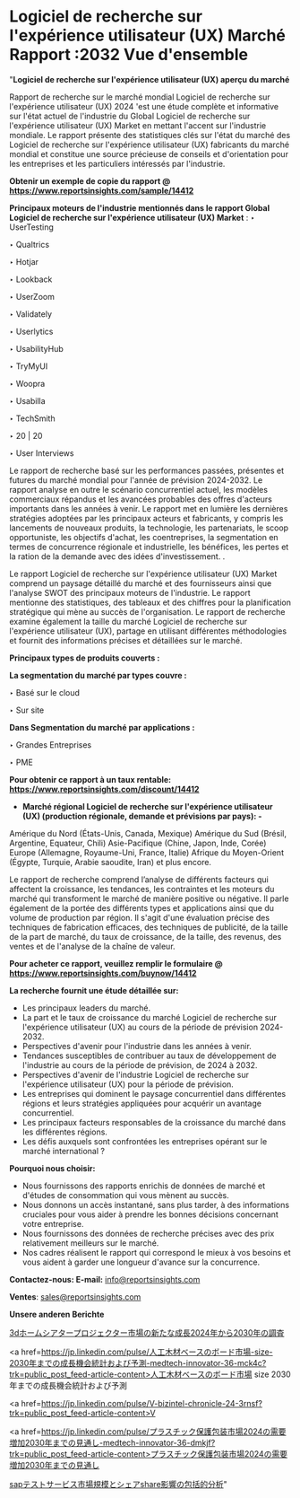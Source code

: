 # Logiciel de recherche sur l'expérience utilisateur (UX) Marché Rapport :2032 Vue d'ensemble

"<strong>Logiciel de recherche sur l'expérience utilisateur (UX) aperçu du marché</strong>

Rapport de recherche sur le marché mondial Logiciel de recherche sur l'expérience utilisateur (UX) 2024 'est une étude complète et informative sur l'état actuel de l'industrie du Global Logiciel de recherche sur l'expérience utilisateur (UX) Market en mettant l'accent sur l'industrie mondiale. Le rapport présente des statistiques clés sur l'état du marché des Logiciel de recherche sur l'expérience utilisateur (UX) fabricants du marché mondial et constitue une source précieuse de conseils et d'orientation pour les entreprises et les particuliers intéressés par l'industrie.

<strong>Obtenir un exemple de copie du rapport @ <a href=https://www.reportsinsights.com/sample/14412>https://www.reportsinsights.com/sample/14412</a></strong>

<strong>Principaux moteurs de l'industrie mentionnés dans le rapport Global Logiciel de recherche sur l'expérience utilisateur (UX) Market</strong> :
‣ UserTesting

‣ Qualtrics

‣ Hotjar

‣ Lookback

‣ UserZoom

‣ Validately

‣ Userlytics

‣ UsabilityHub

‣ TryMyUI

‣ Woopra

‣ Usabilla

‣ TechSmith

‣ 20 | 20

‣ User Interviews

Le rapport de recherche basé sur les performances passées, présentes et futures du marché mondial pour l'année de prévision 2024-2032. Le rapport analyse en outre le scénario concurrentiel actuel, les modèles commerciaux répandus et les avancées probables des offres d'acteurs importants dans les années à venir. Le rapport met en lumière les dernières stratégies adoptées par les principaux acteurs et fabricants, y compris les lancements de nouveaux produits, la technologie, les partenariats, le scoop opportuniste, les objectifs d'achat, les coentreprises, la segmentation en termes de concurrence régionale et industrielle, les bénéfices, les pertes et la ration de la demande avec des idées d'investissement. .

Le rapport Logiciel de recherche sur l'expérience utilisateur (UX) Market comprend un paysage détaillé du marché et des fournisseurs ainsi que l'analyse SWOT des principaux moteurs de l'industrie. Le rapport mentionne des statistiques, des tableaux et des chiffres pour la planification stratégique qui mène au succès de l'organisation. Le rapport de recherche examine également la taille du marché Logiciel de recherche sur l'expérience utilisateur (UX), partage en utilisant différentes méthodologies et fournit des informations précises et détaillées sur le marché.

<strong>Principaux types de produits couverts :</strong>

<strong>La segmentation du marché par types couvre :</strong>

‣ Basé sur le cloud

‣ Sur site

<strong>Dans Segmentation du marché par applications :</strong>

‣ Grandes Entreprises

‣ PME

<strong>Pour obtenir ce rapport à un taux rentable: <a href=https://www.reportsinsights.com/discount/14412>https://www.reportsinsights.com/discount/14412</a></strong>
<ul>
  <li><strong>Marché régional Logiciel de recherche sur l'expérience utilisateur (UX) (production régionale, demande et prévisions par pays): -</strong></li>
</ul>
Amérique du Nord (États-Unis, Canada, Mexique)
Amérique du Sud (Brésil, Argentine, Equateur, Chili)
Asie-Pacifique (Chine, Japon, Inde, Corée)
Europe (Allemagne, Royaume-Uni, France, Italie)
Afrique du Moyen-Orient (Égypte, Turquie, Arabie saoudite, Iran) et plus encore.

Le rapport de recherche comprend l’analyse de différents facteurs qui affectent la croissance, les tendances, les contraintes et les moteurs du marché qui transforment le marché de manière positive ou négative. Il parle également de la portée des différents types et applications ainsi que du volume de production par région. Il s'agit d'une évaluation précise des techniques de fabrication efficaces, des techniques de publicité, de la taille de la part de marché, du taux de croissance, de la taille, des revenus, des ventes et de l'analyse de la chaîne de valeur.

<strong>Pour acheter ce rapport, veuillez remplir le formulaire @   <a href=https://www.reportsinsights.com/buynow/14412>https://www.reportsinsights.com/buynow/14412</a></strong>

<strong>La recherche fournit une étude détaillée sur:</strong>
<ul>
  <li>Les principaux leaders du marché.</li>
  <li>La part et le taux de croissance du marché Logiciel de recherche sur l'expérience utilisateur (UX) au cours de la période de prévision 2024-2032.</li>
  <li>Perspectives d'avenir pour l'industrie dans les années à venir.</li>
  <li>Tendances susceptibles de contribuer au taux de développement de l'industrie au cours de la période de prévision, de 2024 à 2032.</li>
  <li>Perspectives d'avenir de l'industrie Logiciel de recherche sur l'expérience utilisateur (UX) pour la période de prévision.</li>
  <li>Les entreprises qui dominent le paysage concurrentiel dans différentes régions et leurs stratégies appliquées pour acquérir un avantage concurrentiel.</li>
  <li>Les principaux facteurs responsables de la croissance du marché dans les différentes régions.</li>
  <li>Les défis auxquels sont confrontées les entreprises opérant sur le marché international ?</li>
</ul>
<strong>Pourquoi nous choisir:</strong>
<ul>
  <li>Nous fournissons des rapports enrichis de données de marché et d'études de consommation qui vous mènent au succès.</li>
  <li>Nous donnons un accès instantané, sans plus tarder, à des informations cruciales pour vous aider à prendre les bonnes décisions concernant votre entreprise.</li>
  <li>Nous fournissons des données de recherche précises avec des prix relativement meilleurs sur le marché.</li>
  <li>Nos cadres réalisent le rapport qui correspond le mieux à vos besoins et vous aident à garder une longueur d'avance sur la concurrence.</li>
</ul>
<strong>Contactez-nous:
</strong><strong>E-mail:</strong> <a href=mailto:info@reportsinsights.com>info@reportsinsights.com</a>

<strong>Ventes</strong>: <a href=mailto:sales@reportsinsights.com>sales@reportsinsights.com</a>

<strong>Unsere anderen Berichte</strong>

<a href=https://www.linkedin.com/pulse/3dホームシアタープロジェクター市場の新たな成長2024年から2030年の調査-reports-insights-expert-gyufe/>3dホームシアタープロジェクター市場の新たな成長2024年から2030年の調査</a>

<a href=https://jp.linkedin.com/pulse/人工木材ベースのボード市場-size-2030年までの成長機会統計および予測-medtech-innovator-36-mck4c?trk=public_post_feed-article-content>人工木材ベースのボード市場 size 2030年までの成長機会統計および予測</a>

<a href=https://jp.linkedin.com/pulse/V-bizintel-chronicle-24-3rnsf?trk=public_post_feed-article-content>V</a>

<a href=https://jp.linkedin.com/pulse/プラスチック保護包装市場2024の需要増加2030年までの見通し-medtech-innovator-36-dmkjf?trk=public_post_feed-article-content>プラスチック保護包装市場2024の需要増加2030年までの見通し</a>

<a href=https://www.linkedin.com/pulse/sapテストサービス市場規模とシェアshare影響の包括的分析-reportsinsights-pvt-ltd-st0yf/>sapテストサービス市場規模とシェアshare影響の包括的分析</a>"
